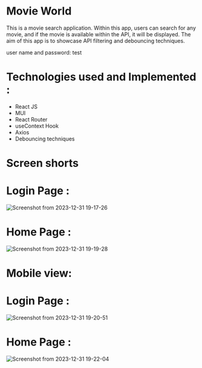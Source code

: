 
# Movie World

This is a movie search application. Within this app, users can search for any movie, and if the movie is available within the API, it will be displayed. The aim of this app is to showcase API filtering and debouncing techniques.

user name and password: test 

# Technologies used and Implemented : 

* React JS
* MUI
* React Router
* useContext Hook
* Axios
* Debouncing techniques

# Screen shorts

  # Login Page : 

![Screenshot from 2023-12-31 19-17-26](https://github.com/vishnu-ot/sample-netflix-clone-mui/assets/103847009/807f40ba-2594-4301-8c10-8f21ba9ca971)

 # Home Page :
![Screenshot from 2023-12-31 19-19-28](https://github.com/vishnu-ot/sample-netflix-clone-mui/assets/103847009/bbba3d58-0949-404b-83cb-62fec73849e5)

 # Mobile view: 
 # Login Page :
![Screenshot from 2023-12-31 19-20-51](https://github.com/vishnu-ot/sample-netflix-clone-mui/assets/103847009/064b4806-be5d-4e55-a325-91dc6cb65d62)

# Home Page : 
![Screenshot from 2023-12-31 19-22-04](https://github.com/vishnu-ot/sample-netflix-clone-mui/assets/103847009/fb56b6e4-bb65-4a5f-b5d4-eb3c2f0f7a49)



